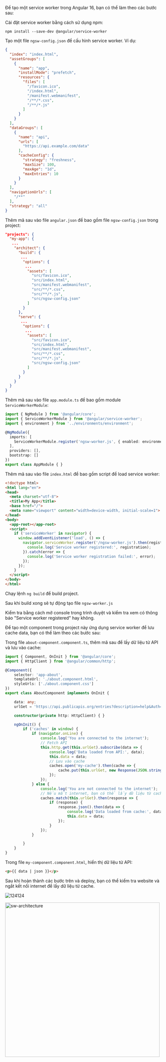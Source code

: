 Để tạo một service worker trong Angular 16, bạn có thể làm theo các bước sau:

Cài đặt service worker bằng cách sử dụng npm:

```
npm install --save-dev @angular/service-worker
```

Tạo một file `ngsw-config.json` để cấu hình service worker. Ví dụ:

```json
{
  "index": "index.html",
  "assetGroups": [
    {
      "name": "app",
      "installMode": "prefetch",
      "resources": {
        "files": [
          "/favicon.ico",
          "/index.html",
          "/manifest.webmanifest",
          "/**/*.css",
          "/**/*.js"
        ]
      }
    }
  ],
  "dataGroups": [
    {
      "name": "api",
      "urls": [
        "https://api.example.com/data"
      ],
      "cacheConfig": {
        "strategy": "freshness",
        "maxSize": 100,
        "maxAge": "1d",
        "maxEntries": 10
      }
    }
  ],
  "navigationUrls": [
    "/**"
  ],
  "strategy": "all"
}
```

Thêm mã sau vào file `angular.json` để bao gồm file `ngsw-config.json` trong project:

```json
"projects": {
  "my-app": {
   ...
    "architect": {
      "build": {
       ...
        "options": {
         ...
          "assets": [
            "src/favicon.ico",
            "src/index.html",
            "src/manifest.webmanifest",
            "src/**/*.css",
            "src/**/*.js",
            "src/ngsw-config.json"
          ]
        }
      },
      "serve": {
       ...
        "options": {
         ...
          "assets": [
            "src/favicon.ico",
            "src/index.html",
            "src/manifest.webmanifest",
            "src/**/*.css",
            "src/**/*.js",
            "src/ngsw-config.json"
          ]
        }
      }
    }
  }
}
```

Thêm mã sau vào file `app.module.ts` để bao gồm module `ServiceWorkerModule`:

```typescript
import { NgModule } from '@angular/core';
import { ServiceWorkerModule } from '@angular/service-worker';
import { environment } from '../environments/environment';

@NgModule({
  imports: [
    ServiceWorkerModule.register('ngsw-worker.js', { enabled: environment.production })
  ],
  providers: [],
  bootstrap: []
})
export class AppModule { }
```


Thêm mã sau vào file `index.html` để bao gồm script để load service worker:


```html
<!doctype html>
<html lang="en">
<head>
  <meta charset="utf-8">
  <title>My App</title>
  <base href="/">
  <meta name="viewport" content="width=device-width, initial-scale=1">
</head>
<body>
  <app-root></app-root>
  <script>
    if ('serviceWorker' in navigator) {
      window.addEventListener('load', () => {
        navigator.serviceWorker.register('/ngsw-worker.js').then(registration => {
          console.log('Service worker registered:', registration);
        }).catch(error => {
          console.log('Service worker registration failed:', error);
        });
      });
    }
  </script>
</body>
</html>
```

Chạy lệnh `ng build` để build project.

Sau khi build xong sẽ tự động tạo file `ngsw-worker.js`

Kiểm tra bằng cách mở console trong trình duyệt và kiểm tra xem có thông báo "Service worker registered" hay không.

Để tạo một component trong project này ứng dụng service worker để lưu cache data, bạn có thể làm theo các bước sau:

Trong file `about-component.component.ts`, thêm mã sau để lấy dữ liệu từ API và lưu vào cache:

```typescript
import { Component, OnInit } from '@angular/core';
import { HttpClient } from '@angular/common/http';

@Component({
    selector: 'app-about',
    templateUrl: './about.component.html',
    styleUrls: ['./about.component.css']
})
export class AboutComponent implements OnInit {

    data: any;
    urlGet = 'https://api.publicapis.org/entries?description=help&Auth=OAuth';

    constructor(private http: HttpClient) { }

    ngOnInit() {
        if ('caches' in window) {
            if (navigator.onLine) {
                console.log('You are connected to the internet');
                // Fetch API
                this.http.get(this.urlGet).subscribe(data => {
                    console.log('Data loaded from API:', data);
                    this.data = data;
                    // Lưu vào cache
                    caches.open('my-cache').then(cache => {
                        cache.put(this.urlGet, new Response(JSON.stringify(data)));
                    });
                });
            } else {
                console.log('You are not connected to the internet');
                // Nếu mất internet, bạn có thể lấy dữ liệu từ cache bằng cách sử dụng phương thức caches.match()
                caches.match(this.urlGet).then(response => {
                    if (response) {
                        response.json().then(data => {
                            console.log('Data loaded from cache:', data);
                            this.data = data;
                        });
                    }
                });
            }

        }
    }
}
```

Trong file `my-component.component.html`, hiển thị dữ liệu từ API:

```html
<p>{{ data | json }}</p>
```

Sau khi hoàn thành các bước trên và deploy, bạn có thể kiểm tra website và ngắt kết nối internet để lấy dữ liệu từ cache.

![124124](https://github.com/id1945/ng-service-worker/assets/40824445/aed2eaea-f341-4f30-a1c2-e26670cc1d17)

<img width="500" alt="sw-architecture" src="https://github.com/id1945/ng-service-worker/assets/40824445/86e812e0-ddb5-4751-9043-bdd1f0361c2c">

